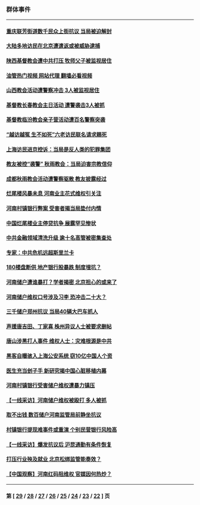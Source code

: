 ### 群体事件
---
#### [重庆联芳街道数千民众上街抗议 当局被迫解封](../../pages/ncid279/n13812220.md?09071245) 
#### [大陆多地访民在北京遭遣返或被威胁逮捕](../../pages/ncid279/n13812104.md?09071245) 
#### [陕西基督教会遭中共打压 牧师父子被监视居住](../../pages/ncid279/n13811611.md?09071245) 
#### [油管热门视频 网站代理 翻墙必看视频](http://209.222.30.114:81/youtube.html?09071245)
#### [山西教会活动遭警察冲击 3人被监视居住](../../pages/ncid279/n13808966.md?09071245) 
#### [基督教长春教会主日活动 遭警袭击3人被抓](../../pages/ncid279/n13806935.md?09071245) 
#### [基督教临汾教会亲子营活动遭百名警察突袭](../../pages/ncid279/n13806527.md?09071245) 
#### [“越访越冤 生不如死”六老访民联名请求赐死](../../pages/ncid279/n13805907.md?09071245) 
#### [上海访民进京控诉：当局是反人类的犯罪集团](../../pages/ncid279/n13803858.md?09071245) 
#### [教友被控“袭警” 秋雨教会：当局迫害宗教信仰](../../pages/ncid279/n13803563.md?09071245) 
#### [成都秋雨教会活动遭警察驱散 教友披露经过](../../pages/ncid279/n13802541.md?09071245) 
#### [烂尾楼风暴未息 河南业主花式维权引关注](../../pages/ncid279/n13794519.md?09071245) 
#### [河南村镇银行弊案 受害者揭当局垫付内情](../../pages/ncid279/n13791990.md?09071245) 
#### [中国烂尾楼业主停贷抗争 展露罕见惨状](../../pages/ncid279/n13787794.md?09071245) 
#### [中共金融领域清洗升级 逾十名高管被密集查处](../../pages/ncid279/n13782694.md?09071245) 
#### [专家：中共危机远超斯里兰卡](../../pages/ncid279/n13782248.md?09071245) 
#### [180楼盘断供 地产银行股暴跌 制度埋坑？](../../pages/ncid279/n13780778.md?09071245) 
#### [河南储户遭谁暴打？学者揭密 北京担心的或来了](../../pages/ncid279/n13779407.md?09071245) 
#### [河南储户维权口号涉及习李 恐冲击二十大？](../../pages/ncid279/n13778148.md?09071245) 
#### [三千储户郑州抗议 当局40辆大巴车抓人](../../pages/ncid279/n13777593.md?09071245) 
#### [声援唐吉田、丁家喜 株州异议人士被要求删帖](../../pages/ncid279/n13775534.md?09071245) 
#### [唐山涉黑打人事件 维权人士：灾难根源是中共](../../pages/ncid279/n13773534.md?09071245) 
#### [黑客自曝骇入上海公安系统 窃10亿中国人个资](../../pages/ncid279/n13773395.md?09071245) 
#### [医生充当刽子手 新研究揭中国心脏移植内幕](../../pages/ncid279/n13772291.md?09071245) 
#### [河南村镇银行受害储户维权遭暴力镇压](../../pages/ncid279/n13770841.md?09071245) 
#### [【一线采访】河南储户维权被殴打 多人被抓](../../pages/ncid279/n13768629.md?09071245) 
#### [取不出钱 数百储户河南监管局前静坐抗议](../../pages/ncid279/n13767198.md?09071245) 
#### [村镇银行提现难事件或重演 个别民营银行风险高](../../pages/ncid279/n13764495.md?09071245) 
#### [【一线采访】爆发抗议后 沪昆通勤有条件恢复](../../pages/ncid279/n13763504.md?09071245) 
#### [打压行业殃及就业 北京松绑监管能奏效？](../../pages/ncid279/n13761130.md?09071245) 
#### [【中国观察】河南红码阻维权 官媒因何热炒？](../../pages/ncid279/n13760146.md?09071245) 

---
#### 第 [ [29](./29.md?09071245) / [28](./28.md?09071245) / [27](./27.md?09071245) / [26](./26.md?09071245) / [25](./25.md?09071245) / [24](./24.md?09071245) / [23](./23.md?09071245) / [22](./22.md?09071245) ] 页
